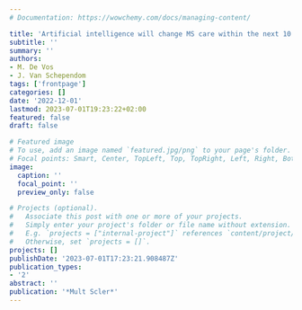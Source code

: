 ```yaml
---
# Documentation: https://wowchemy.com/docs/managing-content/

title: 'Artificial intelligence will change MS care within the next 10 years: No'
subtitle: ''
summary: ''
authors:
- M. De Vos
- J. Van Schependom
tags: ['frontpage']
categories: []
date: '2022-12-01'
lastmod: 2023-07-01T19:23:22+02:00
featured: false
draft: false

# Featured image
# To use, add an image named `featured.jpg/png` to your page's folder.
# Focal points: Smart, Center, TopLeft, Top, TopRight, Left, Right, BottomLeft, Bottom, BottomRight.
image:
  caption: ''
  focal_point: ''
  preview_only: false

# Projects (optional).
#   Associate this post with one or more of your projects.
#   Simply enter your project's folder or file name without extension.
#   E.g. `projects = ["internal-project"]` references `content/project/deep-learning/index.md`.
#   Otherwise, set `projects = []`.
projects: []
publishDate: '2023-07-01T17:23:21.908487Z'
publication_types:
- '2'
abstract: ''
publication: '*Mult Scler*'
---
```

